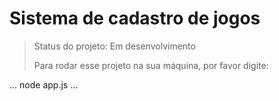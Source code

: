 <h1>Sistema de cadastro de jogos</h1>

>Status do projeto: Em desenvolvimento
>
>Para rodar esse projeto na sua máquina, por favor digite:


...
node app.js
...
